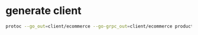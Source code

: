 # generate client
```sh
protoc --go_out=client/ecommerce --go-grpc_out=client/ecommerce productinfo.proto
```
